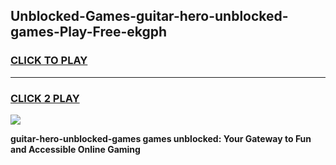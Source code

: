 
## Unblocked-Games-guitar-hero-unblocked-games-Play-Free-ekgph
<h3>
<a href="https://premium76.site?title=guitar-hero-unblocked-games&ref=23A">CLICK TO PLAY</a></h3>
<hr>

<h3>
<a href="https://premium76.site?title=guitar-hero-unblocked-games&ref=23A">CLICK 2 PLAY</a>
  
</h3>

<a href="https://premium76.site?title=guitar-hero-unblocked-games&ref=23A"><img src="https://clearcache.store/games.png"></a>


**guitar-hero-unblocked-games games unblocked: Your Gateway to Fun and Accessible Online Gaming**
